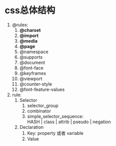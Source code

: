 # css总体结构

1. @rules:  
    1. **@charset**
    2. **@import**
    3. **@media**
    4. **@page**
    5. @namespace
    6. @supports
    7. @document
    8. @font-face
    9. @keyframes
    10. @viewport
    11. @counter-style
    12. @font-feature-values
2. rule:  
    1. Selector   
        1. selector_group
        2. combinator    
        3. simple_selector_sequence:  
            HASH | class | attrib | pseudo | negation 
    2. Declaration  
        1. Key: property 或者 variable
        2. Value  
